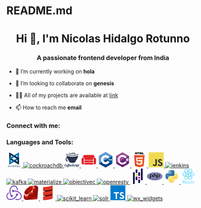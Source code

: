 # README.md

<h1 align="center">Hi 👋, I'm Nicolas Hidalgo Rotunno</h1>

<h3 align="center">A passionate frontend developer from India</h3>

- 🔭 I’m currently working on **hola**

- 👯 I’m looking to collaborate on **genesis**

- 👨‍💻 All of my projects are available at [link](link)

- 📫 How to reach me **email**

<h3 align="left">Connect with me:</h3>

<p align="left">

</p>

<h3 align="left">Languages and Tools:</h3>

<p align="left"> <a href="
https://backbonejs.org"
target="_blank" rel="noreferrer"> <img src="
https://raw.githubusercontent.com/devicons/devicon/master/icons/backbonejs/backbonejs-original-wordmark.svg"
alt="backbonejs" width="40" height="40"/> </a> <a href="
https://www.cockroachlabs.com/product/cockroachdb/"
target="_blank" rel="noreferrer"> <img src="
https://cdn.worldvectorlogo.com/logos/cockroachdb.svg"
alt="cockroachdb" width="40" height="40"/> </a> <a href="
https://offeescript.org"
target="_blank" rel="noreferrer"> <img src="
https://raw.githubusercontent.com/devicons/devicon/master/icons/coffeescript/coffeescript-original-wordmark.svg"
alt="coffeescript" width="40" height="40"/> </a> <a href="
https://couchdb.apache.org/"
target="_blank" rel="noreferrer"> <img src="
https://raw.githubusercontent.com/devicons/devicon/0d6c64dbbf311879f7d563bfc3ccf559f9ed111c/icons/couchdb/couchdb-original.svg"
alt="couchdb" width="40" height="40"/> </a> <a href="
https://www.w3schools.com/cpp/"
target="_blank" rel="noreferrer"> <img src="
https://raw.githubusercontent.com/devicons/devicon/master/icons/cplusplus/cplusplus-original.svg"
alt="cplusplus" width="40" height="40"/> </a> <a href="
https://www.w3schools.com/cs/"
target="_blank" rel="noreferrer"> <img src="
https://raw.githubusercontent.com/devicons/devicon/master/icons/csharp/csharp-original.svg"
alt="csharp" width="40" height="40"/> </a> <a href="
https://www.w3.org/html/"
target="_blank" rel="noreferrer"> <img src="
https://raw.githubusercontent.com/devicons/devicon/master/icons/html5/html5-original-wordmark.svg"
alt="html5" width="40" height="40"/> </a> <a href="
https://developer.mozilla.org/en-US/docs/Web/JavaScript"
target="_blank" rel="noreferrer"> <img src="
https://raw.githubusercontent.com/devicons/devicon/master/icons/javascript/javascript-original.svg"
alt="javascript" width="40" height="40"/> </a> <a href="
https://www.jenkins.io"
target="_blank" rel="noreferrer"> <img src="
https://www.vectorlogo.zone/logos/jenkins/jenkins-icon.svg"
alt="jenkins" width="40" height="40"/> </a> <a href="
https://kafka.apache.org/"
target="_blank" rel="noreferrer"> <img src="
https://www.vectorlogo.zone/logos/apache_kafka/apache_kafka-icon.svg"
alt="kafka" width="40" height="40"/> </a> <a href="
https://materializecss.com/"
target="_blank" rel="noreferrer"> <img src="
https://raw.githubusercontent.com/prplx/svg-logos/5585531d45d294869c4eaab4d7cf2e9c167710a9/svg/materialize.svg"
alt="materialize" width="40" height="40"/> </a> <a href="
https://developer.apple.com/library/archive/documentation/Cocoa/Conceptual/ProgrammingWithObjectiveC/Introduction/Introduction.html"
target="_blank" rel="noreferrer"> <img src="
https://www.vectorlogo.zone/logos/apple_objectivec/apple_objectivec-icon.svg"
alt="objectivec" width="40" height="40"/> </a> <a href="
https://openresty.org/"
target="_blank" rel="noreferrer"> <img src="
https://openresty.org/images/logo.png"
alt="openresty" width="40" height="40"/> </a> <a href="
https://pandas.pydata.org/"
target="_blank" rel="noreferrer"> <img src="
https://raw.githubusercontent.com/devicons/devicon/2ae2a900d2f041da66e950e4d48052658d850630/icons/pandas/pandas-original.svg"
alt="pandas" width="40" height="40"/> </a> <a href="
https://www.php.net"
target="_blank" rel="noreferrer"> <img src="
https://raw.githubusercontent.com/devicons/devicon/master/icons/php/php-original.svg"
alt="php" width="40" height="40"/> </a> <a href="
https://www.python.org"
target="_blank" rel="noreferrer"> <img src="
https://raw.githubusercontent.com/devicons/devicon/master/icons/python/python-original.svg"
alt="python" width="40" height="40"/> </a> <a href="
https://reactjs.org/"
target="_blank" rel="noreferrer"> <img src="
https://raw.githubusercontent.com/devicons/devicon/master/icons/react/react-original-wordmark.svg"
alt="react" width="40" height="40"/> </a> <a href="
https://redux.js.org"
target="_blank" rel="noreferrer"> <img src="
https://raw.githubusercontent.com/devicons/devicon/master/icons/redux/redux-original.svg"
alt="redux" width="40" height="40"/> </a> <a href="
https://www.ruby-lang.org/en/"
target="_blank" rel="noreferrer"> <img src="
https://raw.githubusercontent.com/devicons/devicon/master/icons/ruby/ruby-original.svg"
alt="ruby" width="40" height="40"/> </a> <a href="
https://www.scala-lang.org"
target="_blank" rel="noreferrer"> <img src="
https://raw.githubusercontent.com/devicons/devicon/master/icons/scala/scala-original.svg"
alt="scala" width="40" height="40"/> </a> <a href="
https://scikit-learn.org/"
target="_blank" rel="noreferrer"> <img src="
https://upload.wikimedia.org/wikipedia/commons/0/05/Scikit_learn_logo_small.svg"
alt="scikit_learn" width="40" height="40"/> </a> <a href="
https://lucene.apache.org/solr/"
target="_blank" rel="noreferrer"> <img src="
https://www.vectorlogo.zone/logos/apache_solr/apache_solr-icon.svg"
alt="solr" width="40" height="40"/> </a> <a href="
https://www.typescriptlang.org/"
target="_blank" rel="noreferrer"> <img src="
https://raw.githubusercontent.com/devicons/devicon/master/icons/typescript/typescript-original.svg"
alt="typescript" width="40" height="40"/> </a> <a href="
https://www.wxwidgets.org/"
target="_blank" rel="noreferrer"> <img src="
https://upload.wikimedia.org/wikipedia/commons/b/bb/WxWidgets.svg"
alt="wx_widgets" width="40" height="40"/> </a> </p>
